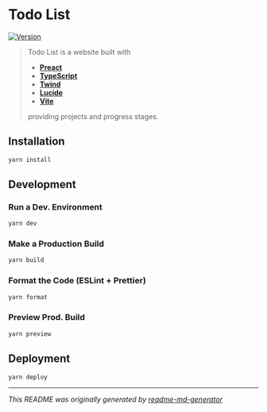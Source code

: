 # Todo List
[![Version](https://img.shields.io/badge/dynamic/json?url=https://raw.githubusercontent.com/eldarlrd/todo-list/main/package.json&query=version&logo=git-extensions&label=version&labelColor=7c3aed&color=16a34a)](https://github.com/eldarlrd/todo-list/blob/main/package.json)

> Todo List is a website built with
> - **[Preact](https://preactjs.com)**
> - **[TypeScript](https://typescriptlang.org)**
> - **[Twind](https://twind.style)**
> - **[Lucide](https://lucide.dev)**
> - **[Vite](https://vitejs.dev)**
>
> providing projects and progress stages.

## Installation
```sh
yarn install
```
## Development
### Run a Dev. Environment
```sh
yarn dev
```
### Make a Production Build
```sh
yarn build
```
### Format the Code (ESLint + Prettier)
```sh
yarn format
```
### Preview Prod. Build
```sh
yarn preview
```
## Deployment
```sh
yarn deploy
```
***
*This README was originally generated by [readme-md-generator](https://github.com/kefranabg/readme-md-generator)*